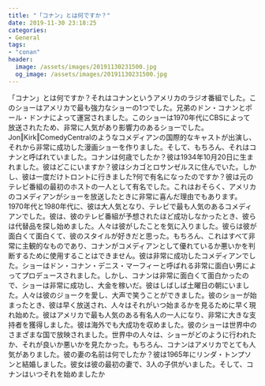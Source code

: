 ```yaml
---
title: "「コナン」とは何ですか？"
date: 2019-11-30 23:18:25
categories:
- General
tags:
- "conan"
header:
  image: /assets/images/20191130231500.jpg
  og_image: /assets/images/20191130231500.jpg
---
```


「コナン」とは何ですか？それはコナンというアメリカのラジオ番組でした。このショーはアメリカで最も強力なショーの1つでした。兄弟のドン・コナンとポール・ドンナによって運営されました。このショーは1970年代にCBSによって放送されたため、非常に人気があり影響力のあるショーでした。 Jon‖Kirk‖ComedyCentralのようなコメディアンの国際的なキャストが出演し、それから非常に成功した漫画ショーを作りました。そして、もちろん、それはコナンと呼ばれていました。コナンは何歳でしたか？彼は1934年10月20日に生まれました。彼はどこにいますか？彼はシカゴとロサンゼルスに住んでいた。しかし、彼は一度だけトロントに行きました‽何で有名になったのですか？彼は元のテレビ番組の最初のホストの一人として有名でした。これはおそらく、アメリカのコメディアンがショーを放送したときに非常に喜んだ理由でもあります。 1970年代と1980年代に、彼は大人気となり、テレビで最も人気のあるコメディアンでした。彼は、彼のテレビ番組が予想されたほど成功しなかったとき、彼らは代替品を探し始めました。人々は彼がしたことを気に入りました。彼らは彼が面白くて面白くて、彼のスタイルが好きだと思った。もちろん、これはすべて非常に主観的なものであり、コナンがコメディアンとして優れているか悪いかを判断するために使用することはできません。彼は非常に成功したコメディアンでした。ショーはドン・コナン・デニス・マーフィーと呼ばれる非常に面白い男によってプロデュースされました。しかし、コナンは非常に面白くて面白かったので、ショーは非常に成功し、大金を稼いだ。彼はしばしば土曜日の朝にいました。人々は彼のジョークを愛し、大声で笑うことができました。彼のショーが始まったとき、彼は早く放送され、人々はそれがいつ始まるかを見るために早く現れ始めた。彼はアメリカで最も人気のある有名人の一人になり、非常に大きな支持者を獲得しました。彼は海外でも大成功を収めました。彼のショーは世界中のさまざまな国で放映されました。世界中の人々は、ショーがどのように行われたか、それが良いか悪いかを見たかった。もちろん、コナンはアメリカでとても人気がありました。彼の妻の名前は何でしたか？彼は1965年にリンダ・トンプソンと結婚しました。彼女は彼の最初の妻で、3人の子供がいました。そして、コナンはいつそれを始めましたか
